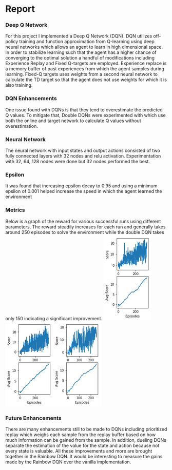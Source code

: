 # Report
### Deep Q Network
For this project I implemented a Deep Q Network (DQN). DQN utilizes off-policy training and function approximation from Q-learning using deep neural networks which allows an agent to learn in high dimensional space. In order to stabilize learning such that the agent has a higher chance of converging to the optimal solution a handful of modifications including Experience Replay and Fixed Q-targets are employed. Experience replace is a memory buffer of past experiences from which the agent samples during learning. Fixed-Q targets uses weights from a second neural network to calculate the TD target so that the agent does not use weights for which it is also training.

### DQN Enhancements
One issue found with DQNs is that they tend to overestimate the predicted Q values. To mitigate that, Double DQNs were experimented with which use both the online and target network to calculate Q values without overestimation.

### Neural Network
The neural network with input states and output actions consisted of two fully connected layers with 32 nodes and relu activation. Experimentation with 32, 64, 128 nodes were done but 32 nodes performed the best.

### Epsilon
It was found that increasing epsilon decay to 0.95 and using a minimum epsilon of 0.001 helped increase the speed in which the agent learned the environment

### Metrics
Below is a graph of the reward for various successful runs using different parameters. The reward steadily increases for each run and generally takes around 250 episodes to solve the environment while the double DQN takes only 150 indicating a significant improvement.
![](Report/32_units.png)![](Report/64_units.png)![](Report/32_units_ddqn.png)

### Future Enhancements
There are many enhancements still to be made to DQNs including prioritized replay which weighs each sample from the replay buffer based on how much information can be gained from the sample. In addition, dueling DQNs separate the estimation of the value for the state and action because not every state is valuable. All these improvements and more are brought together in the Rainbow DQN. It would be interesting to measure the gains made by the Rainbow DQN over the vanilla implementation. 